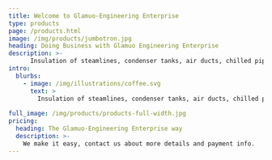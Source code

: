 ```yaml
---
title: Welcome to Glamuo-Engineering Enterprise
type: products
page: /products.html
image: /img/products/jumbotron.jpg
heading: Doing Business with Glamuo Engineering Enterprise
description: >-
      Insulation of steamlines, condenser tanks, air ducts, chilled pipes, chilled tanks & boilers.
intro:
  blurbs:
    - image: /img/illustrations/coffee.svg
      text: >
        Insulation of steamlines, condenser tanks, air ducts, chilled pipes, chilled tanks & Boilers. Contact us for service.
      
full_image: /img/products/products-full-width.jpg
pricing:
  heading: The Glamuo-Engineering Enterprise way
  description: >-
    We make it easy, contact us about more details and payment info.
---
```


